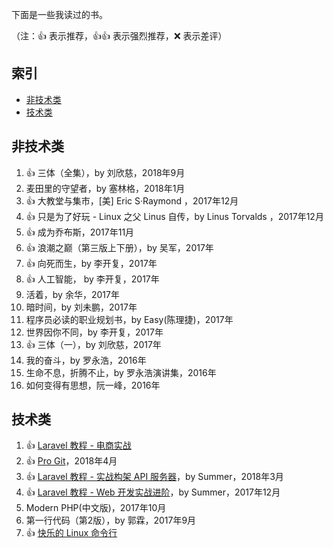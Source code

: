 下面是一些我读过的书。

（注：:+1: 表示推荐，:+1::+1: 表示强烈推荐，:x: 表示差评）

## 索引

- [非技术类](#非技术类)
- [技术类](#技术类)

## 非技术类
1. :+1: 三体（全集），by 刘欣慈，2018年9月
1. 麦田里的守望者，by 塞林格，2018年1月
1. :+1: 大教堂与集市，[美] Eric S·Raymond ，2017年12月
1. :+1: 只是为了好玩 - Linux 之父 Linus 自传，by Linus Torvalds ，2017年12月
1. :+1: 成为乔布斯，2017年11月
1. :+1: 浪潮之巅（第三版上下册），by 吴军，2017年
1. :+1: 向死而生，by 李开复，2017年
1. :+1: 人工智能， by 李开复，2017年
1. 活着，by 余华，2017年
1. 暗时间，by 刘未鹏，2017年
1. 程序员必读的职业规划书，by Easy(陈理捷)，2017年
1. 世界因你不同，by 李开复，2017年
1. :+1: 三体（一），by 刘欣慈，2017年
1. 我的奋斗，by 罗永浩，2016年
1. 生命不息，折腾不止，by 罗永浩演讲集，2016年
1. 如何变得有思想，阮一峰，2016年 

## 技术类
1.  :+1: [Laravel 教程 - 电商实战](https://laravel-china.org/courses/laravel-shop)
1. :+1: [Pro Git](https://git-scm.com/book/zh/v2)，2018年4月
1. :+1: [Laravel 教程 - 实战构架 API 服务器](https://laravel-china.org/courses/laravel-advance-training-5.5)，by Summer，2018年3月
1. :+1: [Laravel 教程 - Web 开发实战进阶](https://fsdhub.com/books/laravel-intermediate-training-5.5)，by Summer，2017年12月
1. Modern PHP(中文版)，2017年10月
1. 第一行代码（第2版），by 郭霖，2017年9月
1. :+1: [快乐的 Linux 命令行](https://github.com/billie66/TLCL)
